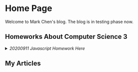 # Home Page

Welcome to Mark Chen's blog. The blog is in testing phase now.

## Homeworks About Computer Science 3
<details>
    <summary>
    <em>20200911 Javascript Homework Here</em>
    </summary>
    <a href="https://markchenyutian.github.io/Markchen_Blog/Homework_index.html"> Javascript Homework Link </a>
</details>

## My Articles

